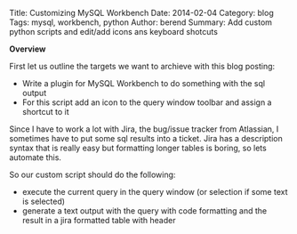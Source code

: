 Title: Customizing MySQL Workbench
Date: 2014-02-04
Category: blog
Tags: mysql, workbench, python
Author: berend
Summary: Add custom python scripts and edit/add icons ans keyboard shotcuts

**Overview**

First let us outline the targets we want to archieve with this blog posting:
* Write a plugin for MySQL Workbench to do something with the sql output
* For this script add an icon to the query window toolbar and assign a shortcut to it

Since I have to work a lot with Jira, the bug/issue tracker from Atlassian, I sometimes have to put some sql results into a ticket. Jira has a description syntax that is really easy but formatting longer tables is boring, so lets automate this.

So our custom script should do the following:
* execute the current query in the query window (or selection if some text is selected)
* generate a text output with the query with code formatting and the result in a jira formatted table with header



